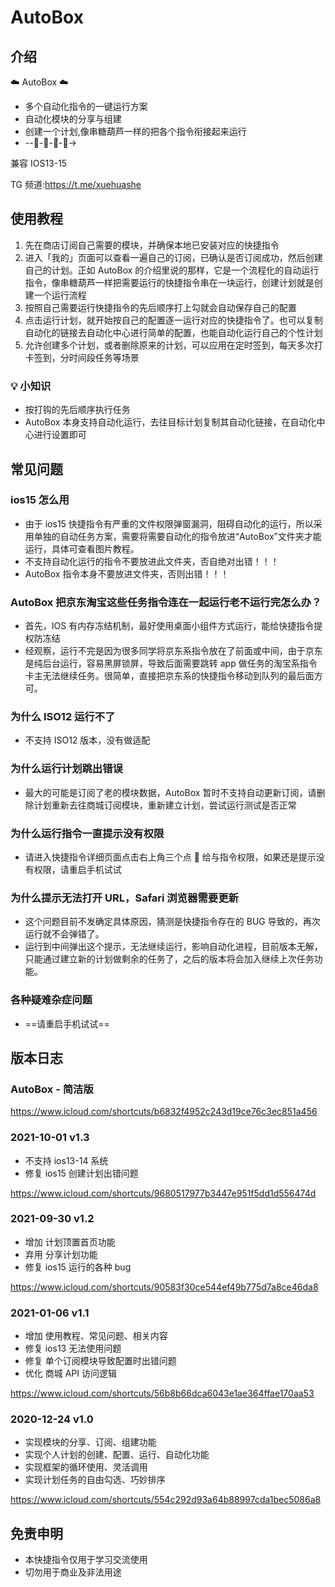 # AutoBox

## 介绍

☁️ AutoBox ☁️

- 多个自动化指令的一键运行方案
- 自动化模块的分享与组建
- 创建一个计划,像串糖葫芦一样的把各个指令衔接起来运行
- --🤖-🤖-🤖-🤖→

兼容 IOS13-15

TG 频道:https://t.me/xuehuashe

## 使用教程

1. 先在商店订阅自己需要的模块，并确保本地已安装对应的快捷指令
2. 进入「我的」页面可以查看一遍自己的订阅，已确认是否订阅成功，然后创建自己的计划。正如 AutoBox 的介绍里说的那样，它是一个流程化的自动运行指令，像串糖葫芦一样把需要运行的快捷指令串在一块运行，创建计划就是创建一个运行流程
3. 按照自己需要运行快捷指令的先后顺序打上勾就会自动保存自己的配置
4. 点击运行计划，就开始按自己的配置逐一运行对应的快捷指令了。也可以复制自动化的链接去自动化中心进行简单的配置，也能自动化运行自己的个性计划
5. 允许创建多个计划，或者删除原来的计划，可以应用在定时签到，每天多次打卡签到，分时间段任务等场景

### 💡 小知识

- 按打钩的先后顺序执行任务
- AutoBox 本身支持自动化运行，去往目标计划复制其自动化链接，在自动化中心进行设置即可

## 常见问题

### ios15 怎么用

- 由于 ios15 快捷指令有严重的文件权限弹窗漏洞，阻碍自动化的运行，所以采用单独的自动任务方案，需要将需要自动化的指令放进“AutoBox”文件夹才能运行，具体可查看图片教程。
- 不支持自动化运行的指令不要放进此文件夹，否自绝对出错！！！
- AutoBox 指令本身不要放进文件夹，否则出错！！！

### AutoBox 把京东淘宝这些任务指令连在一起运行老不运行完怎么办？

- 首先，IOS 有内存冻结机制，最好使用桌面小组件方式运行，能给快捷指令提权防冻结
- 经观察，运行不完是因为很多同学将京东系指令放在了前面或中间，由于京东是纯后台运行，容易黑屏锁屏，导致后面需要跳转 app 做任务的淘宝系指令卡主无法继续任务。很简单，直接把京东系的快捷指令移动到队列的最后面方可。

### 为什么 ISO12 运行不了

- 不支持 ISO12 版本，没有做适配

### 为什么运行计划跳出错误

- 最大的可能是订阅了老的模块数据，AutoBox 暂时不支持自动更新订阅，请删除计划重新去往商城订阅模块，重新建立计划，尝试运行测试是否正常

### 为什么运行指令一直提示没有权限

- 请进入快捷指令详细页面点击右上角三个点 💬 给与指令权限，如果还是提示没有权限，请重启手机试试

### 为什么提示无法打开 URL，Safari 浏览器需要更新

- 这个问题目前不发确定具体原因，猜测是快捷指令存在的 BUG 导致的，再次运行就不会弹错了。
- 运行到中间弹出这个提示，无法继续运行，影响自动化进程，目前版本无解，只能通过建立新的计划做剩余的任务了，之后的版本将会加入继续上次任务功能。

### 各种疑难杂症问题

- ==请重启手机试试==

## 版本日志


### AutoBox - 简洁版 

https://www.icloud.com/shortcuts/b6832f4952c243d19ce76c3ec851a456

### 2021-10-01 v1.3

- 不支持 ios13-14 系统
- 修复 ios15 创建计划出错问题

https://www.icloud.com/shortcuts/9680517977b3447e951f5dd1d556474d

### 2021-09-30 v1.2

- 增加 计划顶置首页功能
- 弃用 分享计划功能
- 修复 ios15 运行的各种 bug

https://www.icloud.com/shortcuts/90583f30ce544ef49b775d7a8ce46da8

### 2021-01-06 v1.1

- 增加 使用教程、常见问题、相关内容
- 修复 ios13 无法使用问题
- 修复 单个订阅模块导致配置时出错问题
- 优化 商城 API 访问逻辑

https://www.icloud.com/shortcuts/56b8b66dca6043e1ae364ffae170aa53

### 2020-12-24 v1.0

- 实现模块的分享、订阅、组建功能
- 实现个人计划的创建、配置、运行、自动化功能
- 实现框架的循环使用、灵活调用
- 实现计划任务的自由勾选、巧妙排序

https://www.icloud.com/shortcuts/554c292d93a64b88997cda1bec5086a8

## 免责申明

- 本快捷指令仅用于学习交流使用
- 切勿用于商业及非法用途

